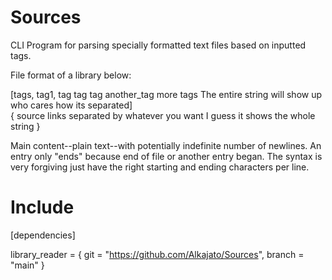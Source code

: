 # Sources
CLI Program for parsing specially formatted text files based on inputted tags.

File format of a library below:

[tags, tag1, tag tag tag another_tag more tags The entire string will show up who cares how its separated]                         
{ source links separated by whatever you want I guess it shows the whole string }

Main content--plain text--with potentially indefinite number of newlines.
An entry only "ends" because end of file or another entry began.
The syntax is very forgiving just have the right starting and ending characters per line.

# Include 
[dependencies]

library_reader = { git = "https://github.com/Alkajato/Sources", branch = "main" }

